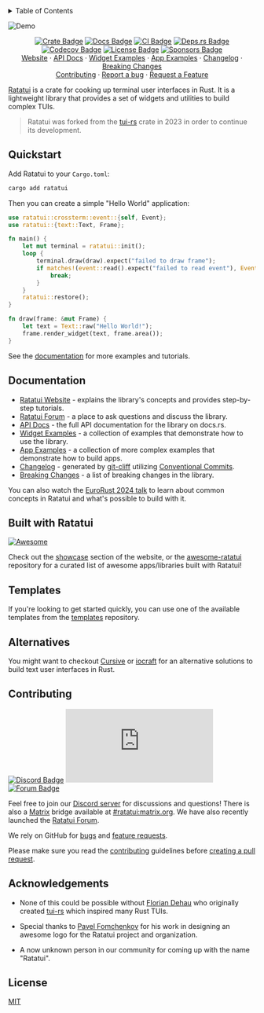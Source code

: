 <details>
<summary>Table of Contents</summary>

- [Quickstart](#quickstart)
- [Documentation](#documentation)
- [Built with Ratatui](#built-with-ratatui)
- [Templates](#templates)
- [Alternatives](#alternatives)
- [Contributing](#contributing)
- [Acknowledgements](#acknowledgements)
- [License](#license)

</details>

![Demo](https://github.com/ratatui/ratatui/blob/87ae72dbc756067c97f6400d3e2a58eeb383776e/examples/demo2-destroy.gif?raw=true)

<div align="center">

[![Crate Badge]][Crate] [![Docs Badge]][API Docs] [![CI Badge]][CI Workflow] [![Deps.rs
Badge]][Deps.rs]<br> [![Codecov Badge]][Codecov] [![License Badge]](./LICENSE) [![Sponsors
Badge]][GitHub Sponsors]<br>
[Website][Ratatui Website] · [API Docs] · [Widget Examples] · [App Examples] · [Changelog] · [Breaking Changes]<br>
[Contributing] · [Report a bug] · [Request a Feature]

</div>

[Ratatui][Ratatui Website] is a crate for cooking up terminal user interfaces in Rust. It is a
lightweight library that provides a set of widgets and utilities to build complex TUIs.

> Ratatui was forked from the [tui-rs] crate in 2023 in order to continue its development.

## Quickstart

Add Ratatui to your `Cargo.toml`:

```sh
cargo add ratatui
```

Then you can create a simple "Hello World" application:

```rust
use ratatui::crossterm::event::{self, Event};
use ratatui::{text::Text, Frame};

fn main() {
    let mut terminal = ratatui::init();
    loop {
        terminal.draw(draw).expect("failed to draw frame");
        if matches!(event::read().expect("failed to read event"), Event::Key(_)) {
            break;
        }
    }
    ratatui::restore();
}

fn draw(frame: &mut Frame) {
    let text = Text::raw("Hello World!");
    frame.render_widget(text, frame.area());
}
```

See the [documentation](#documentation) for more examples and tutorials.

## Documentation

- [Ratatui Website] - explains the library's concepts and provides step-by-step tutorials.
- [Ratatui Forum][Forum] - a place to ask questions and discuss the library.
- [API Docs] - the full API documentation for the library on docs.rs.
- [Widget Examples] - a collection of examples that demonstrate how to use the library.
- [App Examples] - a collection of more complex examples that demonstrate how to build apps.
- [Changelog] - generated by [git-cliff] utilizing [Conventional Commits].
- [Breaking Changes] - a list of breaking changes in the library.

You can also watch the [EuroRust 2024 talk] to learn about common concepts in Ratatui and what's possible to build with it.

## Built with Ratatui

[![Awesome](https://awesome.re/badge-flat2.svg)][awesome-ratatui]

Check out the [showcase] section of the website, or the [awesome-ratatui] repository
for a curated list of awesome apps/libraries built with Ratatui!

## Templates

If you're looking to get started quickly, you can use one of the available templates from the [templates] repository.

## Alternatives

You might want to checkout [Cursive](https://github.com/gyscos/Cursive) or
[iocraft](https://github.com/ccbrown/iocraft/) for an alternative solutions
to build text user interfaces in Rust.

## Contributing

[![Discord Badge]][Discord Server] [![Matrix Badge]][Matrix]
[![Forum Badge]][Forum]<br>

Feel free to join our [Discord server](https://discord.gg/pMCEU9hNEj) for discussions and questions! There is also a [Matrix](https://matrix.org/) bridge available at
[#ratatui:matrix.org](https://matrix.to/#/#ratatui:matrix.org). We have also recently launched the [Ratatui Forum][Forum].

We rely on GitHub for [bugs][Report a bug] and [feature requests][Request a Feature].

Please make sure you read the [contributing](./CONTRIBUTING.md) guidelines before [creating a pull request][Create a Pull Request].

## Acknowledgements

- None of this could be possible without [Florian Dehau] who originally created [tui-rs] which inspired many Rust TUIs.

- Special thanks to [Pavel Fomchenkov] for his work in designing an awesome logo for the Ratatui project and organization.

- A now unknown person in our community for coming up with the name "Ratatui".

## License

[MIT](./LICENSE)

[Ratatui Website]: https://ratatui.rs/
[Forum]: https://forum.ratatui.rs
[API Docs]: https://docs.rs/ratatui
[Widget Examples]: https://github.com/ratatui/ratatui/tree/main/ratatui-widgets/examples
[App Examples]: https://github.com/ratatui/ratatui/tree/main/examples
[Changelog]: https://github.com/ratatui/ratatui/blob/main/CHANGELOG.md
[git-cliff]: https://git-cliff.org
[Conventional Commits]: https://www.conventionalcommits.org
[Breaking Changes]: https://github.com/ratatui/ratatui/blob/main/BREAKING-CHANGES.md
[EuroRust 2024 talk]: https://www.youtube.com/watch?v=hWG51Mc1DlM
[Report a bug]: https://github.com/ratatui/ratatui/issues/new?labels=bug&projects=&template=bug_report.md
[Request a Feature]: https://github.com/ratatui/ratatui/issues/new?labels=enhancement&projects=&template=feature_request.md
[Create a Pull Request]: https://github.com/ratatui/ratatui/compare
[Contributing]: https://github.com/ratatui/ratatui/blob/main/CONTRIBUTING.md
[Crate]: https://crates.io/crates/ratatui
[tui-rs]: https://crates.io/crates/tui
[GitHub Sponsors]: https://github.com/sponsors/ratatui
[Crate Badge]: https://img.shields.io/crates/v/ratatui?logo=rust&style=flat-square&logoColor=E05D44&color=E05D44
[License Badge]: https://img.shields.io/crates/l/ratatui?style=flat-square&color=1370D3
[CI Badge]: https://img.shields.io/github/actions/workflow/status/ratatui/ratatui/ci.yml?style=flat-square&logo=github
[CI Workflow]: https://github.com/ratatui/ratatui/actions/workflows/ci.yml
[Codecov Badge]: https://img.shields.io/codecov/c/github/ratatui/ratatui?logo=codecov&style=flat-square&token=BAQ8SOKEST&color=C43AC3&logoColor=C43AC3
[Codecov]: https://app.codecov.io/gh/ratatui/ratatui
[Deps.rs Badge]: https://deps.rs/repo/github/ratatui/ratatui/status.svg?style=flat-square
[Deps.rs]: https://deps.rs/repo/github/ratatui/ratatui
[Discord Badge]: https://img.shields.io/discord/1070692720437383208?label=discord&logo=discord&style=flat-square&color=1370D3&logoColor=1370D3
[Discord Server]: https://discord.gg/pMCEU9hNEj
[Docs Badge]: https://img.shields.io/docsrs/ratatui?logo=rust&style=flat-square&logoColor=E05D44
[Matrix Badge]: https://img.shields.io/matrix/ratatui-general%3Amatrix.org?style=flat-square&logo=matrix&label=Matrix&color=C43AC3
[Matrix]: https://matrix.to/#/#ratatui:matrix.org
[Forum Badge]: https://img.shields.io/discourse/likes?server=https%3A%2F%2Fforum.ratatui.rs&style=flat-square&logo=discourse&label=forum&color=C43AC3
[Sponsors Badge]: https://img.shields.io/github/sponsors/ratatui?logo=github&style=flat-square&color=1370D3
[templates]: https://github.com/ratatui/templates/
[showcase]: https://ratatui.rs/showcase/
[awesome-ratatui]: https://github.com/ratatui/awesome-ratatui
[Pavel Fomchenkov]: https://github.com/nawok
[Florian Dehau]: https://github.com/fdehau
